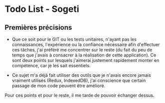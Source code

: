 # Todo List - Sogeti

## Premières précisions
- Que ce soit pour le GIT ou les tests unitaires, n'ayant pas les connaissances, l'expérience ou la confiance nécessaire afin d'effectuer ces tâches, j'ai préféré me concentrer sur le reste (du fait du peu de temps que j'avais à consacrer à la réalisation de cette application).
Ce sont deux points sur lesquels j'aimerai justement rapidement monter en compétence, car je les sait essentiels.

- Ce sujet m'a déjà fait utiliser des outils que je n'avais encore jamais vraiment utilisés (Redux, IndexedDB), j'ai conscience que certain passage de mon code peuvent être amélioré.

Pour ces points et pour le reste, il me tarde de pouvoir échanger dessus.
